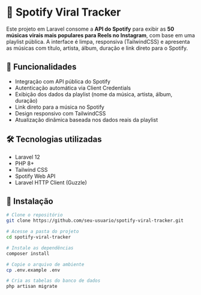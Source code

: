 # 🎵 Spotify Viral Tracker

Este projeto em Laravel consome a **API do Spotify** para exibir as **50 músicas virais mais populares para Reels no Instagram**, com base em uma playlist pública. A interface é limpa, responsiva (TailwindCSS) e apresenta as músicas com título, artista, álbum, duração e link direto para o Spotify.

## 🚀 Funcionalidades

- Integração com API pública do Spotify
- Autenticação automática via Client Credentials
- Exibição dos dados da playlist (nome da música, artista, álbum, duração)
- Link direto para a música no Spotify
- Design responsivo com TailwindCSS
- Atualização dinâmica baseada nos dados reais da playlist

## 🛠️ Tecnologias utilizadas

- Laravel 12
- PHP 8+
- Tailwind CSS
- Spotify Web API
- Laravel HTTP Client (Guzzle)

## 🔧 Instalação

```bash
# Clone o repositório
git clone https://github.com/seu-usuario/spotify-viral-tracker.git

# Acesse a pasta do projeto
cd spotify-viral-tracker

# Instale as dependências
composer install

# Copie o arquivo de ambiente
cp .env.example .env

# Cria as tabelas do banco de dados
php artisan migrate
